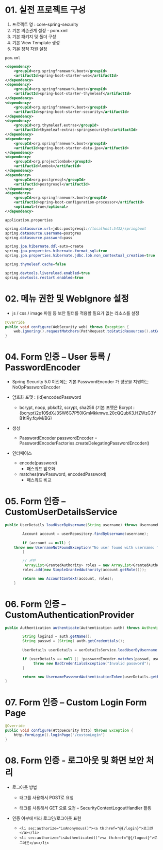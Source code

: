 # 01. 실전 프로젝트 구성
1. 프로젝트 명 : core-spring-security
2. 기본 의존관계 설정 -  pom.xml
3. 기본 패키지 및 폴더 구성
4. 기본 View Template 생성
5. 기본 정적 자원 설정

`pom.xml`
```xml
<dependency>
    <groupId>org.springframework.boot</groupId>
    <artifactId>spring-boot-starter-web</artifactId>
</dependency>
<dependency>
    <groupId>org.springframework.boot</groupId>
    <artifactId>spring-boot-starter-thymeleaf</artifactId>
</dependency>
<dependency>
    <groupId>org.springframework.boot</groupId>
    <artifactId>spring-boot-starter-security</artifactId>
</dependency>
<dependency>
    <groupId>org.thymeleaf.extras</groupId>
    <artifactId>thymeleaf-extras-springsecurity5</artifactId>
</dependency>
<dependency>
    <groupId>org.springframework.boot</groupId>
    <artifactId>spring-boot-starter-data-jpa</artifactId>
</dependency>
<dependency>
    <groupId>org.projectlombok</groupId>
    <artifactId>lombok</artifactId>
</dependency>
<dependency>
    <groupId>org.postgresql</groupId>
    <artifactId>postgresql</artifactId>
</dependency>
<dependency>
    <groupId>org.springframework.boot</groupId>
    <artifactId>spring-boot-configuration-processor</artifactId>
    <optional>true</optional>
</dependency>
```

`application.properties`
```java
spring.datasource.url=jdbc:postgresql://localhost:5432/springboot
spring.datasource.username=postgres
spring.datasource.password=pass

spring.jpa.hibernate.ddl-auto=create
spring.jpa.properties.hibernate.format_sql=true
spring.jpa.properties.hibernate.jdbc.lob.non_contextual_creation=true

spring.thymeleaf.cache=false

spring.devtools.livereload.enabled=true
spring.devtools.restart.enabled=true
```

# 02. 메뉴 권한 및 WebIgnore 설정

- js / css / image 파일 등 보안 필터를 적용할 필요가 없는 리소스를 설정

```java
@Override
public void configure(WebSecurity web) throws Exception {
    web.ignoring().requestMatchers(PathRequest.toStaticResources().atCommonLocations());
}
```

# 04. Form 인증 – User 등록 / PasswordEncoder

- Spring Security 5.0 이전에는 기본 PasswordEncoder 가 평문을 지원하는 NoOpPasswordEncoder

- 암호화 포맷 : {id}encodedPassword 
  - bcrypt, noop, pbkdf2, scrypt, sha256 (기본 포맷은 Bcrypt : {bcrypt}$2a$10$dXJ3SW6G7P50lGmMkkmwe.20cQQubK3.HZWzG3YB1tlRy.fqvM/BG)

- 생성 
  - PasswordEncoder passwordEncoder = PasswordEncoderFactories.createDelegatingPasswordEncoder()

- 인터페이스 
  - encode(password)
    - 패스워드 암호화
  - matches(rawPassword, encodedPassword)
    - 패스워드 비교


# 05. Form 인증 – CustomUserDetailsService

```java
public UserDetails loadUserByUsername(String username) throws UsernameNotFoundException {

        Account account = userRepository.findByUsername(username);
        
        if (account == null) {
	throw new UsernameNotFoundException("No user found with username: " + username);            
        }

        // 권한
         ArrayList<GrantedAuthority> roles = new ArrayList<GrantedAuthority>();
        roles.add(new SimpleGrantedAuthority(account.getRole()));

        return new AccountContext(account, roles);
    }
```

# 06. Form 인증 – CustomAuthenticationProvider

```java
public Authentication authenticate(Authentication auth) throws AuthenticationException {

        String loginId = auth.getName();
        String passwd = (String) auth.getCredentials();
        
        UserDetails userDetails = uerDetailsService.loadUserByUsername(loginId);

        if (userDetails == null || !passwordEncoder.matches(passwd, userDetails.getPassword())) {
             throw new BadCredentialsException("Invalid password");
        }

        return new UsernamePasswordAuthenticationToken(userDetails.getUser(), null, userDetails.getAuthorities());
}
```

# 07. Form 인증 – Custom Login Form Page

```java
@Override
public void configure(HttpSecurity http) throws Exception {
    http.formLogin().loginPage("/customLogin")
}
```

# 08. Form 인증 - 로그아웃 및 화면 보안 처리

- 로그아웃 방법
  - <form> 태그를 사용해서 POST로 요청
  - <a> 태크를 사용해서 GET 으로 요청 – SecurityContextLogoutHandler 활용

- 인증 여부에 따라 로그인/로그아웃 표현
  - `<li sec:authorize="isAnonymous()"><a th:href="@{/login}">로그인</a></li>`
  - `<li sec:authorize="isAuthenticated()"><a th:href="@{/logout}">로그아웃</a></li>`